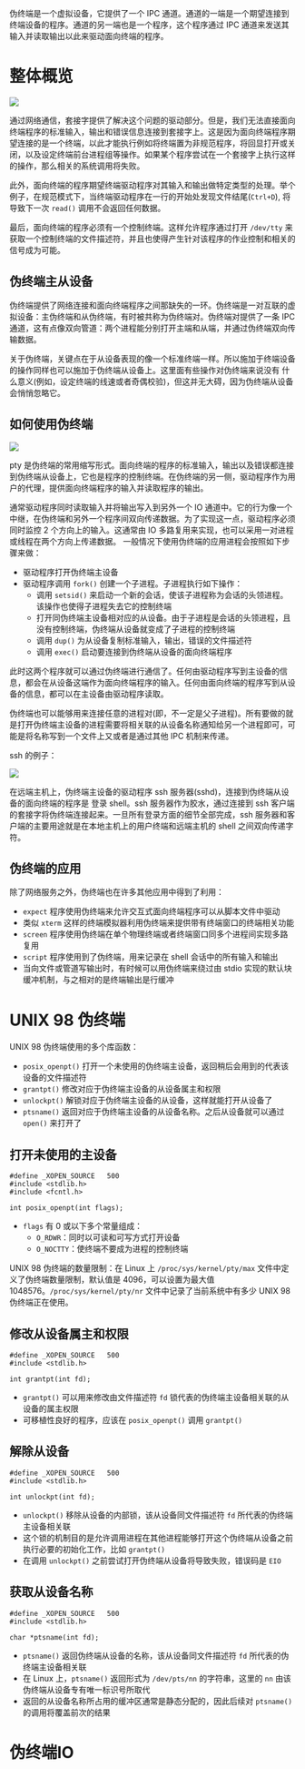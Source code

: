伪终端是一个虚拟设备，它提供了一个 IPC 通道。通道的一端是一个期望连接到终端设备的程序。通道的另一端也是一个程序，这个程序通过 IPC 通道来发送其输入并读取输出以此来驱动面向终端的程序。

# 整体概览

![](./img/pseudo_terminal.png)

通过网络通信，套接字提供了解决这个问题的驱动部分。但是，我们无法直接面向终端程序的标准输入，输出和错误信息连接到套接字上。这是因为面向终端程序期望连接的是一个终端，以此才能执行例如将终端置为非规范程序，将回显打开或关闭，以及设定终端前台进程组等操作。如果某个程序尝试在一个套接字上执行这样的操作，那么相关的系统调用将失败。

此外，面向终端的程序期望终端驱动程序对其输入和输出做特定类型的处理。举个例子，在规范模式下，当终端驱动程序在一行的开始处发现文件结尾(`Ctrl+D`),
  将导致下一次 `read()` 调用不会返回任何数据。

最后，面向终端的程序必须有一个控制终端。这样允许程序通过打开 `/dev/tty` 来获取一个控制终端的文件描述符，并且也使得产生针对该程序的作业控制和相关的信号成为可能。

## 伪终端主从设备

伪终端提供了网络连接和面向终端程序之间那缺失的一环。伪终端是一对互联的虚拟设备：主伪终端和从伪终端，有时被共称为伪终端对。伪终端对提供了一条
  IPC 通道，这有点像双向管道：两个进程能分别打开主端和从端，并通过伪终端双向传输数据。

关于伪终端，关键点在于从设备表现的像一个标准终端一样。所以施加于终端设备的操作同样也可以施加于伪终端从设备上。这里面有些操作对伪终端来说没有
什么意义(例如，设定终端的线速或者奇偶校验)，但这并无大碍，因为伪终端从设备会悄悄忽略它。

## 如何使用伪终端

![](./img/pty.png)

pty 是伪终端的常用缩写形式。面向终端的程序的标准输入，输出以及错误都连接到伪终端从设备上，它也是程序的控制终端。在伪终端的另一侧，驱动程序作为用户的代理，提供面向终端程序的输入并读取程序的输出。

通常驱动程序同时读取输入并将输出写入到另外一个 IO 通道中。它的行为像一个中继，在伪终端和另外一个程序间双向传递数据。为了实现这一点，驱动程序必须同时监控 2 个方向上的输入。这通常由 IO 多路复用来实现，也可以采用一对进程或线程在两个方向上传递数据。
一般情况下使用伪终端的应用进程会按照如下步骤来做：

- 驱动程序打开伪终端主设备
- 驱动程序调用 `fork()` 创建一个子进程。子进程执行如下操作：
  - 调用 `setsid()` 来启动一个新的会话，使该子进程称为会话的头领进程。该操作也使得子进程失去它的控制终端
  - 打开同伪终端主设备相对应的从设备。由于子进程是会话的头领进程，且没有控制终端，伪终端从设备就变成了子进程的控制终端
  - 调用 `dup()` 为从设备复制标准输入，输出，错误的文件描述符
  - 调用 `exec()` 启动要连接到伪终端从设备的面向终端程序

此时这两个程序就可以通过伪终端进行通信了。任何由驱动程序写到主设备的信息，都会在从设备这端作为面向终端程序的输入。任何由面向终端的程序写到从设备的信息，都可以在主设备由驱动程序读取。

伪终端也可以能够用来连接任意的进程对(即，不一定是父子进程)。所有要做的就是打开伪终端主设备的进程需要将相关联的从设备名称通知给另一个进程即可，可能是将名称写到一个文件上又或者是通过其他 IPC 机制来传递。

ssh 的例子：

![](./img/ssh.png)

在远端主机上，伪终端主设备的驱动程序 ssh 服务器(sshd)，连接到伪终端从设备的面向终端的程序是 登录 shell。ssh 服务器作为胶水，通过连接到 ssh 客户端
的套接字将伪终端连接起来。一旦所有登录方面的细节全部完成，ssh 服务器和客户端的主要用途就是在本地主机上的用户终端和远端主机的 shell 之间双向传递字符。

## 伪终端的应用

除了网络服务之外，伪终端也在许多其他应用中得到了利用：

- `expect` 程序使用伪终端来允许交互式面向终端程序可以从脚本文件中驱动
- 类似 `xterm` 这样的终端模拟器利用伪终端来提供带有终端窗口的终端相关功能
- `screen`  程序使用伪终端在单个物理终端或者终端窗口同多个进程间实现多路复用
- `script` 程序使用到了伪终端，用来记录在 shell 会话中的所有输入和输出
- 当向文件或管道写输出时，有时候可以用伪终端来绕过由 stdio 实现的默认块缓冲机制，与之相对的是终端输出是行缓冲

# UNIX 98 伪终端

UNIX 98 伪终端使用的多个库函数：

- `posix_openpt()` 打开一个未使用的伪终端主设备，返回稍后会用到的代表该设备的文件描述符
- `grantpt()` 修改对应于伪终端主设备的从设备属主和权限
- `unlockpt()` 解锁对应于伪终端主设备的从设备，这样就能打开从设备了
- `ptsname()` 返回对应于伪终端主设备的从设备名称。之后从设备就可以通过 `open()` 来打开了

## 打开未使用的主设备

```
#define _XOPEN_SOURCE	500
#include <stdlib.h>
#include <fcntl.h>

int posix_openpt(int flags);
```

- `flags` 有 0 或以下多个常量组成：
  - `O_RDWR`：同时以可读和可写方式打开设备
  - `O_NOCTTY`：使终端不要成为进程的控制终端

UNIX 98 伪终端的数量限制：在 Linux 上 `/proc/sys/kernel/pty/max` 文件中定义了伪终端数量限制，默认值是 4096，可以设置为最大值 1048576。`/proc/sys/kernel/pty/nr` 文件中记录了当前系统中有多少 UNIX 98 伪终端正在使用。

## 修改从设备属主和权限

```
#define _XOPEN_SOURCE	500
#include <stdlib.h>

int grantpt(int fd);
```

- `grantpt()` 可以用来修改由文件描述符 `fd` 锁代表的伪终端主设备相关联的从设备的属主权限
- 可移植性良好的程序，应该在 `posix_openpt()` 调用 `grantpt()`

## 解除从设备

```
#define _XOPEN_SOURCE	500
#include <stdlib.h>

int unlockpt(int fd);
```

- `unlockpt()` 移除从设备的内部锁，该从设备同文件描述符 `fd` 所代表的伪终端主设备相关联
- 这个锁的机制目的是允许调用进程在其他进程能够打开这个伪终端从设备之前执行必要的初始化工作，比如 `grantpt()`
- 在调用  `unlockpt()` 之前尝试打开伪终端从设备将导致失败，错误码是 `EIO`

## 获取从设备名称

```
#define _XOPEN_SOURCE	500
#include <stdlib.h>

char *ptsname(int fd);
```

- `ptsname()` 返回伪终端从设备的名称，该从设备同文件描述符 `fd` 所代表的伪终端主设备相关联
- 在 Linux 上，`ptsname()` 返回形式为 `/dev/pts/nn` 的字符串，这里的 `nn` 由该伪终端从设备专有唯一标识号所取代
- 返回的从设备名称所占用的缓冲区通常是静态分配的，因此后续对 `ptsname()` 的调用将覆盖前次的结果

# 伪终端IO



























